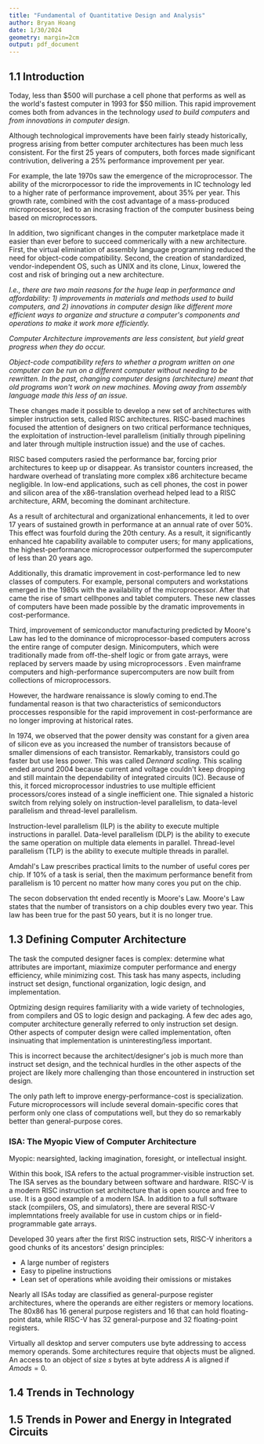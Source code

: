 ```yaml
---
title: "Fundamental of Quantitative Design and Analysis"
author: Bryan Hoang
date: 1/30/2024
geometry: margin=2cm
output: pdf_document
---
```

<!-- pandoc example.md -o example.pdf -->

## 1.1 Introduction

Today, less than $\$500$ will purchase a cell phone that performs as well as the world's fastest computer in 1993 for $\$50$ million. This rapid improvement comes both from advances in the technology *used to build computers* and *from innovations in computer design*.

Although technological improvements have been fairly steady historically, progress arising from better computer architectures has been much less consistent. For the first 25 years of computers, both forces made significant contrivution, delivering a 25% performance improvement per year.

For example, the late 1970s saw the emergence of the microprocessor. The ability of the microrpocessor to ride the improvements in IC technology led to a higher rate of performance improvement, about 35% per year. This growth rate, combined with the cost advantage of a mass-produced microprocessor, led to an incrasing fraction of the computer business being based on microprocessors.

In addition, two significant changes in the computer marketplace made it easier than ever before to succeed commerically with a new architecture. First, the virtual elimination of assembly language programming reduced the need for object-code compatibility. Second, the creation of standardized, vendor-independent OS, such as UNIX and its clone, Linux, lowered the cost and risk of bringing out a new architecture.

*I.e., there are two main reasons for the huge leap in performance and affordability: 1) improvements in materials and methods used to build computers, and 2) innovations in computer design like different more efficient ways to organize and structure a computer's components and operations to make it work more efficiently.*

*Computer Architecture improvements are less consistent, but yield great progress when they do occur.*

*Object-code compatibility refers to whether a program written on one computer can be run on a different computer without needing to be rewritten. In the past, changing computer designs (architecture) meant that old programs won't work on new machines. Moving away from assembly language made this less of an issue.*

These changes made it possible to develop a new set of architectures with simpler instruction sets, called RISC architectures. RISC-based machines focused the attention of designers on two critical performance techniques, the exploitation of instruction-level parallelism (initially through pipelining and later through multiple instruction issue) and the use of caches.

RISC based computers rasied the performance bar, forcing prior architectures to keep up or disappear. As transistor counters increased, the hardware overhead of translating more complex x86 architecture became negligible. In low-end applications, such as cell phones, the cost in power and silicon area of the x86-translation overhead helped lead to a RISC architecture, ARM, becoming the dominant architecture.

As a result of architectural and organizational enhancements, it led to over 17 years of sustained growth in performance at an annual rate of over $50\%$. This effect was fourfold during the $20$th century. As a result, it significantly enhanced hte capability available to computer users; for many applications, the highest-performance microprocessor outperformed the supercomputer of less than $20$ years ago.

Additionally, this dramatic improvement in cost-performance led to new classes of computers. For example, personal computers and workstations emerged in the 1980s with the availability of the microprocessor. After that came the rise of smart cellhpones and tablet computers. These new classes of computers have been made possible by the dramatic improvements in cost-performance.

Third, improvement of semiconductor manufacturing predicted by Moore's Law has led to the dominance of microprocessor-based computers across the entire range of computer design. Minicomputers, which were traditionally made from off-the-shelf logic or from gate arrays, were replaced by servers maade by using microprocessors . Even mainframe computers and high-performance supercomputers are now built from collections of microprocessors.

However, the hardware renaissance is slowly coming to end.The fundamental reason is that two characteristics of semiconductors proccesses responsible for the rapid improvement in cost-performance are no longer improving at historical rates.

In 1974, we observed that the power density was constant for a given area of silicon eve as you increased the number of transistors because of smaller dimensions of each transistor. Remarkably, transistors could go faster but use less power. This was called *Dennard scaling*. This scaling ended around 2004 because current and voltage couldn't keep dropping and still maintain the dependability of integrated circuits (IC). Because of this, it forced microprocessor industries to use multiple efficient processors/cores instead of a single inefficient one. Thie signaled a historic switch from relying solely on instruction-level parallelism, to data-level parallelism and thread-level parallelism.

Instruction-level parallelism (ILP) is the ability to execute multiple instructions in parallel. Data-level parallelism (DLP) is the ability to execute the same operation on multiple data elements in parallel. Thread-level parallelism (TLP) is the ability to execute multiple threads in parallel.

Amdahl's Law prescribes practical limits to the number of useful cores per chip. If 10% of a task is serial, then the maximum performance benefit from parallelism is 10 percent no matter how many cores you put on the chip.

The secon dobservation tht ended recently is Moore's Law. Moore's Law states that the number of transistors on a chip doubles every two year. This law has been true for the past 50 years, but it is no longer true.

## 1.3 Defining Computer Architecture

The task the computed designer faces is complex: determine what attributes are important, miaximize computer performance and energy efficiency, while minimizing cost. This task has many aspects, including instruct set design, functional organization, logic design, and implementation.

Optmizing design requires familiarity with a wide variety of technologies, from compilers and OS to logic design and packaging. A few dec ades ago, computer architecture generally referred to only instruction set design. Other aspects of computer design were called implementation, often insinuating that implementation is uninteresting/less important.

This is incorrect because the architect/designer's job is much more than instruct set design, and the technical hurdles in the other aspects of the project are likely more challenging than those encountered in instruction set design.

The only path left to improve energy-performance-cost is specialization. Future microprocessors will include several domain-specific cores that perform only one class of computations well, but they do so remarkably better than general-purpose cores.

### ISA: The Myopic View of Computer Architecture

Myopic: nearsighted, lacking imagination, foresight, or intellectual insight.

Within this book, ISA refers to the actual programmer-visible instruction set. The ISA serves as the boundary between software and hardware. RISC-V is a modern RISC instruction set architecture that is open source and free to use. It is a good example of a modern ISA. In addition to a full software stack (compiilers, OS, and simulators), there are several RISC-V implemntations freely available for use in custom chips or in field-programmable gate arrays.

Developed 30 years after the first RISC instruction sets, RISC-V inheritors a good chunks of its ancestors' design principles:

- A large number of registers
- Easy to pipeline instructions
- Lean set of operations while avoiding their omissions or mistakes

Nearly all ISAs today are classified as general-purpose register architectures, where the operands are either registers or memory locations. The 80x86 has 16 general purpose registers and 16 that can hold floating-point data, while RISC-V has 32 general-purpose and 32 floating-point registers.

Virtually all desktop and server computers use byte addressing to access memory operands. Some architectures require that objects must be aligned. An access to an object of size $s$ bytes at byte address $A$ is aligned if $A mod s = 0$.

## 1.4 Trends in Technology

## 1.5 Trends in Power and Energy in Integrated Circuits

